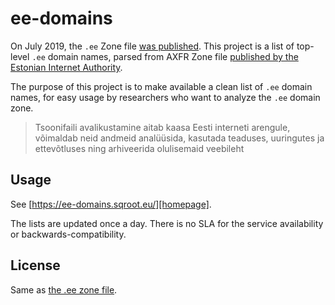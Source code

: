 # ee-domains

On July 2019, the `.ee` Zone file [was published][]. This project is a list of top-level `.ee` domain names,
parsed from AXFR Zone file [published by the Estonian Internet Authority][ee-zone].

The purpose of this project is to make available a clean list of `.ee` domain names, for easy usage by researchers 
who want to analyze the `.ee` domain zone.

> Tsoonifaili avalikustamine aitab kaasa Eesti interneti arengule, võimaldab neid andmeid analüüsida,
> kasutada teaduses, uuringutes ja ettevõtluses ning arhiveerida olulisemaid veebileht

## Usage

See [https://ee-domains.sqroot.eu/][homepage].

The lists are updated once a day. There is no SLA for the service availability or backwards-compatibility.

## License

Same as [the .ee zone file][ee-zone].

[was published]: https://www.internet.ee/eis/uudised/ee-tsoonifail-on-avalikult-kattesaadav
[ee-zone]: https://www.internet.ee/domeenid/ee-tsoonifail
[homepage]: https://ee-domains.sqroot.eu/
